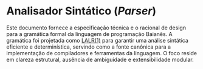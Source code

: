 # Analisador Sintático (*Parser*)

Este documento fornece a especificação técnica e o racional de design para a gramática formal da linguagem de programação Baianês. A gramática foi projetada como [LALR(1)](https://www.geeksforgeeks.org/compiler-design/lalr-parser-with-examples/) para garantir uma análise sintática eficiente e determinística, servindo como a fonte canônica para a implementação de compiladores e ferramentas da linguagem. O foco reside em clareza estrutural, ausência de ambiguidade e extensibilidade modular.

